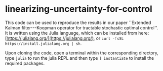 # linearizing-uncertainty-for-control
This code can be used to reproduce the results in our paper ``Extended Kalman filter---Koopman operator for tractable stochastic optimal control''. It is written using the Julia language, which can be installed from here: [https://julialang.org/](https://julialang.org/), or ```curl -fsSL https://install.julialang.org | sh```.

Upon cloning the code, open a terminal within the corresponding directory, type ```julia``` to run the julia REPL and then type ```] instantiate``` to install the required packages.
